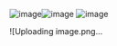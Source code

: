 ![image](https://github.com/dilnaz00/androidd/assets/117009481/3a3f0c56-12cb-419f-90b2-d7274e236655)![image](https://github.com/dilnaz00/androidd/assets/117009481/a7427afd-bf97-499f-aec4-9d4a012765ab)
 
 ![image](https://github.com/dilnaz00/androidd/assets/117009481/f97b0304-bae9-4352-be9d-aa89c85f2012)

![Uploading image.png…

